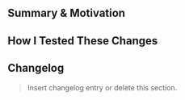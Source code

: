 ## Summary & Motivation

## How I Tested These Changes

## Changelog

> Insert changelog entry or delete this section.
